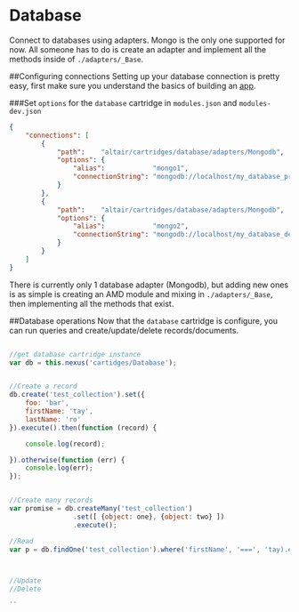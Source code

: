 # Database
Connect to databases using adapters. Mongo is the only one supported for now. All someone has to do is create an
adapter and implement all the methods inside of `./adapters/_Base`.

##Configuring connections
Setting up your database connection is pretty easy, first make sure you understand the basics of building an [app](../../../../../docs/app.md).

###Set `options` for the `database` cartridge in `modules.json` and `modules-dev.json`

```json
{
    "connections": [
        {
            "path":    "altair/cartridges/database/adapters/Mongodb",
            "options": {
                "alias":            "mongo1",
                "connectionString": "mongodb://localhost/my_database_prod"
            }
        },
        {
            "path":    "altair/cartridges/database/adapters/Mongodb",
            "options": {
                "alias":            "mongo2",
                "connectionString": "mongodb://localhost/my_database_dev"
            }
        }
    ]
}
```
There is currently only 1 database adapter (Mongodb), but adding new ones is as simple is creating an AMD module and
 mixing in `./adapters/_Base`, then implementing all the methods that exist.

##Database operations
Now that the `database` cartridge is configure, you can run queries and create/update/delete records/documents.

```js

//get database cartridge instance
var db = this.nexus('cartidges/Database');


//Create a record
db.create('test_collection').set({
    foo: 'bar',
    firstName: 'tay',
    lastName: 'ro'
}).execute().then(function (record) {

    console.log(record);

}).otherwise(function (err) {
    console.log(err);
});


//Create many records
var promise = db.createMany('test_collection')
                .set([ {object: one}, {object: two} ])
                .execute();

//Read
var p = db.findOne('test_collection').where('firstName', '===', 'tay).execute()



//Update
//Delete

``